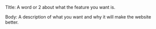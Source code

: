 TItle: A word or 2 about what the feature you want is.

Body: A description of what you want and why it will make the website better.
